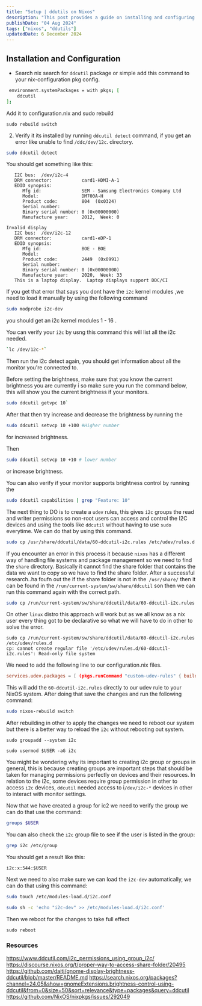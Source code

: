 ```yaml
---
title: "Setup | ddutils on Nixos"
description: "This post provides a guide on installing and configuring ddcutil on NixOS"
publishDate: "04 Aug 2024"
tags: ["nixos", "ddutils"]
updatedDate: 6 December 2024
---
```

## Installation and Configuration
- Search nix search for `ddcutil` package or simple add this command to your nix-configuration pkg config.
```bash
 environment.systemPackages = with pkgs; [
	ddcutil
];
```
Add it to configuration.nix and sudo rebuild
```
sudo rebuild switch
```
2. Verify it its installed by running `ddcutil detect` command, if you get an error like unable to find `/ddc/dev/12c`. directory.
```bash
sudo ddcutil detect
```

You should get something like this:
```
   I2C bus:  /dev/i2c-4
   DRM connector:           card1-HDMI-A-1
   EDID synopsis:
      Mfg id:               SEM - Samsung Electronics Company Ltd
      Model:                DM700A-H
      Product code:         804  (0x0324)
      Serial number:
      Binary serial number: 0 (0x00000000)
      Manufacture year:     2012,  Week: 0

Invalid display
   I2C bus:  /dev/i2c-12
   DRM connector:           card1-eDP-1
   EDID synopsis:
      Mfg id:               BOE - BOE
      Model:
      Product code:         2449  (0x0991)
      Serial number:
      Binary serial number: 0 (0x00000000)
      Manufacture year:     2020,  Week: 33
   This is a laptop display.  Laptop displays support DDC/CI
```

If you get that error that says you dont have the `i2c` kernel modules ,we need to load it manually by using the following command
```bash
sudo modprobe i2c-dev
```
you should get an i2c kernel modules 1 - 16 .

You can verify your `i2c` by usng this command this will list all the i2c needed.
```bash
`lc /dev/12c-*`
```
Then run the i2c detect again, you should get information about all the monitor you're connected to.

Before setting the brightness, make sure that you know the current brightness you are currently i so make sure you run the command below,  this will show you the current brightness if your monitors.
```bash
sudo ddcutil getvpc 10`
```
After that then try increase and decrease the brightness by running the
```bash
sudo ddcutil setvcp 10 +100 #Higher number
```
for increased brightness.

Then
```bash
sudo ddcutil setvcp 10 +10 # lower number
```
or increase brightness.

 You can also verify if your monitor supports brightness control by running the
 ```bash
 sudo ddcutil capabilities | grep "Feature: 10"
```

The next thing to DO is to create a `udev` rules, this gives `i2c` groups the read and writer permissions so non-root users can access and control the I2C devices and using the tools like `ddcutil` without having to use `sudo` everytime. We can do that by using this command.
```sh
sudo cp /usr/share/ddcutil/data/60-ddcutil-i2c.rules /etc/udev/rules.d

```
If you encounter an error in this process it because `nixos` has a different way of handling file systems and package management so we need to find the `share` directory. Basically it cannot find the share folder that contains the data we want to copy so we have to find the share folder. After a successful research..ha foufn out the if the share folder is not in the` /usr/share/` then it can be found in the `/run/current-system/sw/share/ddcutil` son then we can run this command again with the correct path.
```sh
sudo cp /run/current-system/sw/share/ddcutil/data/60-ddcutil-i2c.rules /etc/udev/rules.d
```
On other `linux` distro this approach will work but as we all know as a nix user every thing got to be declarative so what we will have to do in other to solve the error.
```
sudo cp /run/current-system/sw/share/ddcutil/data/60-ddcutil-i2c.rules /etc/udev/rules.d
cp: cannot create regular file '/etc/udev/rules.d/60-ddcutil-i2c.rules': Read-only file system
```
We need to add the following line to our configuration.nix files.
```conf
services.udev.packages = [ (pkgs.runCommand "custom-udev-rules" { buildInputs = [ pkgs.coreutils ]; } '' mkdir -p $out/lib/udev/rules.d cp ${pkgs.ddcutil}/share/ddcutil/data/60-ddcutil-i2c.rules $out/lib/udev/rules.d/ '') ];
```
This will add the `60-ddcutil-i2c.rules` directly to our udev rule to your NixOS system.
After doing that save the changes and run the following command:
```sh
sudo nixos-rebuild switch
```
After rebuilding in other to apply the changes we need to reboot our system but there is a better way to reload the `i2c` without rebooting out system.
```
sudo groupadd --system i2c

sudo usermod $USER -aG i2c
```
You might be wondering why its important to creating i2c group or groups in general, this is because creating groups are important steps that should be taken for managing permissions perfectly on devices and their resources. In relation to the i2c, some devices require group permission in other to access `i2c` devices, `ddcutil`
needed access to i`/dev/i2c-*` devices in other to interact with monitor settings.

Now that we have created a group for ic2 we need to verify the group we can do that use the command:
```bash
groups $USER
```
You can also check the `i2c` group file to see if the user is listed in the group:
```bash
grep i2c /etc/group
```
You should get a result like this:
```
i2c:x:544:$USER
```
Next we need to also make sure we can load the `i2c-dev` automatically, we can do that using this command:
```bash
sudo touch /etc/modules-load.d/i2c.conf
```

```bash
sudo sh -c 'echo "i2c-dev" >> /etc/modules-load.d/i2c.conf'
```
Then we reboot for the changes to take full effect
```
sudo reboot
```

### Resources
https://www.ddcutil.com/i2c_permissions_using_group_i2c/
https://discourse.nixos.org/t/proper-way-to-access-share-folder/20495
https://github.com/daitj/gnome-display-brightness-ddcutil/blob/master/README.md
https://search.nixos.org/packages?channel=24.05&show=gnomeExtensions.brightness-control-using-ddcutil&from=0&size=50&sort=relevance&type=packages&query=ddcutil
https://github.com/NixOS/nixpkgs/issues/292049
